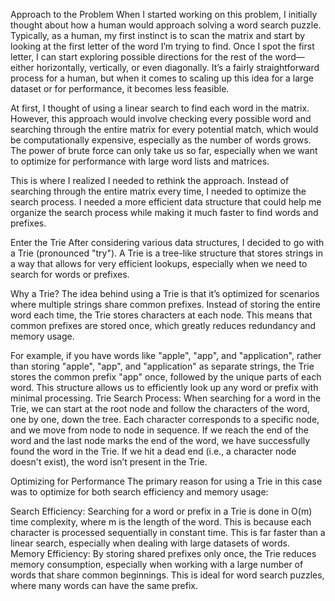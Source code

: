 Approach to the Problem
When I started working on this problem, I initially thought about how a human would approach solving a word search puzzle. Typically, as a human, my first instinct is to scan the matrix and start by looking at the first letter of the word I’m trying to find. Once I spot the first letter, I can start exploring possible directions for the rest of the word—either horizontally, vertically, or even diagonally. It’s a fairly straightforward process for a human, but when it comes to scaling up this idea for a large dataset or for performance, it becomes less feasible.

At first, I thought of using a linear search to find each word in the matrix. However, this approach would involve checking every possible word and searching through the entire matrix for every potential match, which would be computationally expensive, especially as the number of words grows. The power of brute force can only take us so far, especially when we want to optimize for performance with large word lists and matrices.

This is where I realized I needed to rethink the approach. Instead of searching through the entire matrix every time, I needed to optimize the search process. I needed a more efficient data structure that could help me organize the search process while making it much faster to find words and prefixes.

Enter the Trie
After considering various data structures, I decided to go with a Trie (pronounced "try"). A Trie is a tree-like structure that stores strings in a way that allows for very efficient lookups, especially when we need to search for words or prefixes.

Why a Trie?
The idea behind using a Trie is that it’s optimized for scenarios where multiple strings share common prefixes. Instead of storing the entire word each time, the Trie stores characters at each node. This means that common prefixes are stored once, which greatly reduces redundancy and memory usage.

For example, if you have words like "apple", "app", and "application", rather than storing "apple", "app", and "application" as separate strings, the Trie stores the common prefix "app" once, followed by the unique parts of each word. This structure allows us to efficiently look up any word or prefix with minimal processing.
Trie Search Process: When searching for a word in the Trie, we can start at the root node and follow the characters of the word, one by one, down the tree. Each character corresponds to a specific node, and we move from node to node in sequence. If we reach the end of the word and the last node marks the end of the word, we have successfully found the word in the Trie. If we hit a dead end (i.e., a character node doesn't exist), the word isn’t present in the Trie.

Optimizing for Performance
The primary reason for using a Trie in this case was to optimize for both search efficiency and memory usage:

Search Efficiency: Searching for a word or prefix in a Trie is done in O(m) time complexity, where m is the length of the word. This is because each character is processed sequentially in constant time. This is far faster than a linear search, especially when dealing with large datasets of words.
Memory Efficiency: By storing shared prefixes only once, the Trie reduces memory consumption, especially when working with a large number of words that share common beginnings. This is ideal for word search puzzles, where many words can have the same prefix.
